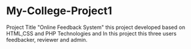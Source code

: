 # My-College-Project1
Project Title "Online Feedback System" this project developed based on HTML,CSS and PHP Technologies and In this project this three users feedbacker, reviewer and admin.
